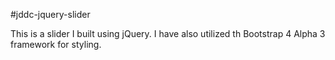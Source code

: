 #jddc-jquery-slider

This is a slider I built using jQuery. I have also utilized th Bootstrap 4 Alpha 3 framework for styling.